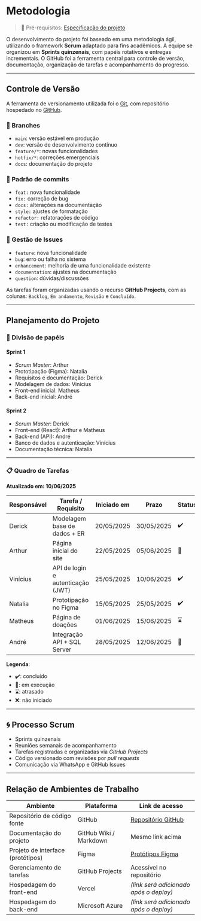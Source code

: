 # Metodologia

> 📎 Pré-requisitos: [Especificação do projeto](02-Especificacao.md)

O desenvolvimento do projeto foi baseado em uma metodologia ágil, utilizando o framework **Scrum** adaptado para fins acadêmicos. A equipe se organizou em **Sprints quinzenais**, com papéis rotativos e entregas incrementais. O GitHub foi a ferramenta central para controle de versão, documentação, organização de tarefas e acompanhamento do progresso.

---

## Controle de Versão

A ferramenta de versionamento utilizada foi o [Git](https://git-scm.com/), com repositório hospedado no [GitHub](https://github.com/ICEI-PUC-Minas-PCO-SI/2025-1-p5-tias-grupo-1).

### 📁 Branches

- `main`: versão estável em produção
- `dev`: versão de desenvolvimento contínuo
- `feature/*`: novas funcionalidades
- `hotfix/*`: correções emergenciais
- `docs`: documentação do projeto

### 📝 Padrão de commits

- `feat:` nova funcionalidade
- `fix:` correção de bug
- `docs:` alterações na documentação
- `style:` ajustes de formatação
- `refactor:` refatorações de código
- `test:` criação ou modificação de testes

### 🧩 Gestão de Issues

- `feature`: nova funcionalidade
- `bug`: erro ou falha no sistema
- `enhancement`: melhoria de uma funcionalidade existente
- `documentation`: ajustes na documentação
- `question`: dúvidas/discussões

As tarefas foram organizadas usando o recurso **GitHub Projects**, com as colunas: `Backlog`, `Em andamento`, `Revisão` e `Concluído`.

---

## Planejamento do Projeto

### 🔄 Divisão de papéis

#### Sprint 1
- *Scrum Master*: Arthur
- Prototipação (Figma): Natalia
- Requisitos e documentação: Derick
- Modelagem de dados: Vinícius
- Front-end inicial: Matheus
- Back-end inicial: André

#### Sprint 2
- *Scrum Master*: Derick
- Front-end (React): Arthur e Matheus
- Back-end (API): André
- Banco de dados e autenticação: Vinícius
- Documentação técnica: Natalia

---

### 📋 Quadro de Tarefas

**Atualizado em: 10/06/2025**

| Responsável | Tarefa / Requisito                  | Iniciado em | Prazo     | Status | Concluído em |
|-------------|-------------------------------------|-------------|-----------|--------|--------------|
| Derick      | Modelagem base de dados + ER        | 20/05/2025  | 30/05/2025| ✔️     | 28/05/2025   |
| Arthur      | Página inicial do site              | 22/05/2025  | 05/06/2025| 📝     |              |
| Vinícius    | API de login e autenticação (JWT)   | 25/05/2025  | 10/06/2025| ✔️     | 09/06/2025   |
| Natalia     | Prototipação no Figma               | 15/05/2025  | 25/05/2025| ✔️     | 23/05/2025   |
| Matheus     | Página de doações                   | 01/06/2025  | 15/06/2025| ⌛     |              |
| André       | Integração API + SQL Server         | 28/05/2025  | 12/06/2025| 📝     |              |

**Legenda**:
- ✔️: concluído
- 📝: em execução
- ⌛: atrasado
- ❌: não iniciado

---

## 🌀 Processo Scrum

- Sprints quinzenais
- Reuniões semanais de acompanhamento
- Tarefas registradas e organizadas via *GitHub Projects*
- Código versionado com revisões por *pull requests*
- Comunicação via WhatsApp e GitHub Issues

---

## Relação de Ambientes de Trabalho

| Ambiente                            | Plataforma                         | Link de acesso                                                                 |
|-------------------------------------|------------------------------------|--------------------------------------------------------------------------------|
| Repositório de código fonte         | GitHub                             | [Repositório GitHub](https://github.com/ICEI-PUC-Minas-PCO-SI/2025-1-p5-tias-grupo-1) |
| Documentação do projeto             | GitHub Wiki / Markdown             | Mesmo link acima                                                              |
| Projeto de interface (protótipos)  | Figma                              | [Protótipos Figma](https://www.figma.com/design/HGYbs8drjvyoYrVpfO0soK/Projeto-Mucuri-Template) |
| Gerenciamento de tarefas            | GitHub Projects                    | Acessível no repositório                                                      |
| Hospedagem do front-end             | Vercel                             | *(link será adicionado após o deploy)*                                        |
| Hospedagem do back-end              | Microsoft Azure                    | *(link será adicionado após o deploy)*                                        |
